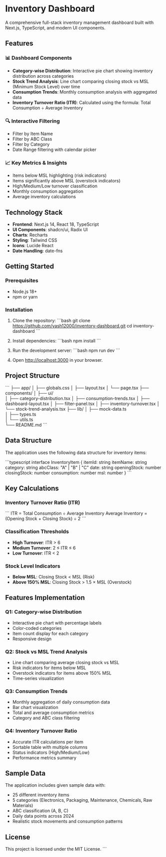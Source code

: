 # Inventory Dashboard

A comprehensive full-stack inventory management dashboard built with Next.js, TypeScript, and modern UI components.

## Features

### 📊 Dashboard Components
- **Category-wise Distribution**: Interactive pie chart showing inventory distribution across categories
- **Stock Trend Analysis**: Line chart comparing closing stock vs MSL (Minimum Stock Level) over time
- **Consumption Trends**: Monthly consumption analysis with aggregated data
- **Inventory Turnover Ratio (ITR)**: Calculated using the formula: Total Consumption ÷ Average Inventory

### 🔍 Interactive Filtering
- Filter by Item Name
- Filter by ABC Class
- Filter by Category
- Date Range filtering with calendar picker

### 📈 Key Metrics & Insights
- Items below MSL highlighting (risk indicators)
- Items significantly above MSL (overstock indicators)
- High/Medium/Low turnover classification
- Monthly consumption aggregation
- Average inventory calculations

## Technology Stack

- **Frontend**: Next.js 14, React 18, TypeScript
- **UI Components**: shadcn/ui, Radix UI
- **Charts**: Recharts
- **Styling**: Tailwind CSS
- **Icons**: Lucide React
- **Date Handling**: date-fns

## Getting Started

### Prerequisites
- Node.js 18+ 
- npm or yarn

### Installation

1. Clone the repository:
\`\`\`bash
git clone https://github.com/yash12000/inventory-dashboard.git
cd inventory-dashboard
\`\`\`

2. Install dependencies:
\`\`\`bash
npm install
\`\`\`

3. Run the development server:
\`\`\`bash
npm run dev
\`\`\`

4. Open [http://localhost:3000](http://localhost:3000) in your browser.

## Project Structure

\`\`\`
├── app/
│   ├── globals.css
│   ├── layout.tsx
│   └── page.tsx
├── components/
│   ├── ui/                
│   ├── category-distribution.tsx
│   ├── consumption-trends.tsx
│   ├── dashboard-layout.tsx
│   ├── filter-panel.tsx
│   ├── inventory-turnover.tsx
│   └── stock-trend-analysis.tsx
├── lib/
│   ├── mock-data.ts       
│   ├── types.ts           
│   └── utils.ts           
└── README.md
\`\`\`

## Data Structure

The application uses the following data structure for inventory items:

\`\`\`typescript
interface InventoryItem {
  itemId: string
  itemName: string
  category: string
  abcClass: "A" | "B" | "C"
  date: string
  openingStock: number
  closingStock: number
  consumption: number
  msl: number
}
\`\`\`

## Key Calculations

### Inventory Turnover Ratio (ITR)
\`\`\`
ITR = Total Consumption ÷ Average Inventory
Average Inventory = (Opening Stock + Closing Stock) ÷ 2
\`\`\`

### Classification Thresholds
- **High Turnover**: ITR > 6
- **Medium Turnover**: 2 ≤ ITR ≤ 6  
- **Low Turnover**: ITR < 2

### Stock Level Indicators
- **Below MSL**: Closing Stock < MSL (Risk)
- **Above 150% MSL**: Closing Stock > 1.5 × MSL (Overstock)

## Features Implementation

### Q1: Category-wise Distribution
- Interactive pie chart with percentage labels
- Color-coded categories
- Item count display for each category
- Responsive design

### Q2: Stock vs MSL Trend Analysis
- Line chart comparing average closing stock vs MSL
- Risk indicators for items below MSL
- Overstock indicators for items above 150% MSL
- Time-series visualization

### Q3: Consumption Trends
- Monthly aggregation of daily consumption data
- Bar chart visualization
- Total and average consumption metrics
- Category and ABC class filtering

### Q4: Inventory Turnover Ratio
- Accurate ITR calculations per item
- Sortable table with multiple columns
- Status indicators (High/Medium/Low)
- Performance metrics summary

## Sample Data

The application includes given sample data with:
- 25 different inventory items
- 5 categories (Electronics, Packaging, Maintenance, Chemicals, Raw Materials)
- ABC classification (A, B, C)
- Daily data points across 2024
- Realistic stock movements and consumption patterns

## License

This project is licensed under the MIT License.
\`\`\`
